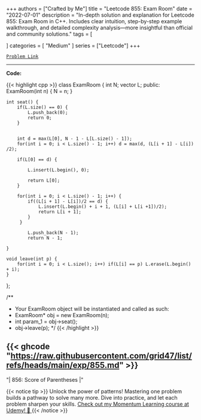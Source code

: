 
+++
authors = ["Crafted by Me"]
title = "Leetcode 855: Exam Room"
date = "2022-07-01"
description = "In-depth solution and explanation for Leetcode 855: Exam Room in C++. Includes clear intuition, step-by-step example walkthrough, and detailed complexity analysis—more insightful than official and community solutions."
tags = [
    
]
categories = [
    "Medium"
]
series = ["Leetcode"]
+++



[`Problem Link`](https://leetcode.com/problems/exam-room/description/)

---

**Code:**

{{< highlight cpp >}}
class ExamRoom {
    int N;
    vector<int> L;
public:
    ExamRoom(int n) {
        N = n;
    }
    
    int seat() {
        if(L.size() == 0) {
            L.push_back(0);
            return 0;
        }
 
        
        int d = max(L[0], N - 1 - L[L.size() - 1]);
        for(int i = 0; i < L.size() - 1; i++) d = max(d, (L[i + 1] - L[i]) /2);
        
        if(L[0] == d) {
            
            L.insert(L.begin(), 0);
            
            return L[0];
        }
        
        for(int i = 0; i < L.size() - 1; i++) {
            if((L[i + 1] - L[i])/2 == d) {
                L.insert(L.begin() + i + 1, (L[i] + L[i +1])/2);
                return L[i + 1];
            }
         }
        
            L.push_back(N - 1);
            return N - 1;
        
    }
    
    void leave(int p) {
        for(int i = 0; i < L.size(); i++) if(L[i] == p) L.erase(L.begin() + i);
    }
};

/**
 * Your ExamRoom object will be instantiated and called as such:
 * ExamRoom* obj = new ExamRoom(n);
 * int param_1 = obj->seat();
 * obj->leave(p);
 */
{{< /highlight >}}

{{< ghcode "https://raw.githubusercontent.com/grid47/list/refs/heads/main/exp/855.md" >}}
---


"| 856: Score of Parentheses |"

{{< notice tip >}}
Unlock the power of patterns! Mastering one problem builds a pathway to solve many more. Dive into practice, and let each problem sharpen your skills. [Check out my Momentum Learning course at Udemy! 🚀 ](https://www.udemy.com/course/algorithms-and-data-structures-in-cpp/)
{{< /notice >}}


